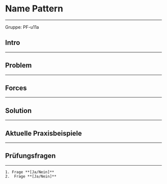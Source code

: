# Name Pattern
--------------------------------

Gruppe:  PF-u11a
## Intro
-----------------------------------

## Problem
--------------------------------

## Forces
--------------------------------------


## Solution
----------------------------------


## Aktuelle Praxisbeispiele
----------------------------------


## Prüfungsfragen
-------------------------------
	1. Frage **[Ja/Nein]**
	2.  Frage **[Ja/Nein]**
